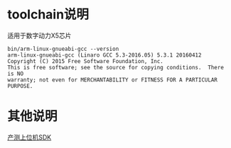# toolchain说明

适用于数字动力X5芯片
```shell
bin/arm-linux-gnueabi-gcc --version
arm-linux-gnueabi-gcc (Linaro GCC 5.3-2016.05) 5.3.1 20160412
Copyright (C) 2015 Free Software Foundation, Inc.
This is free software; see the source for copying conditions.  There is NO
warranty; not even for MERCHANTABILITY or FITNESS FOR A PARTICULAR PURPOSE.
```

# 其他说明

[产测上位机SDK](https://github.com/TuyaInc/TUYA_PTS_SDK/)
